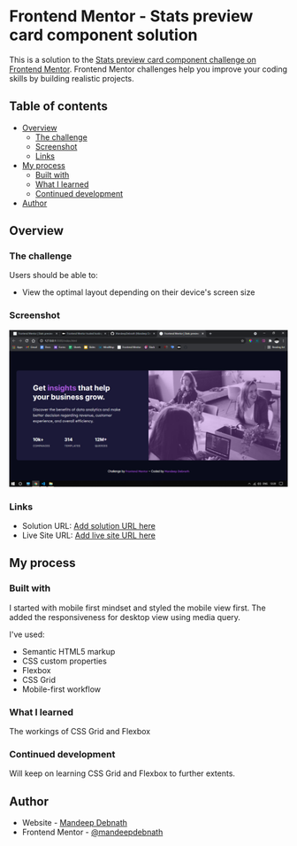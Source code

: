 # Frontend Mentor - Stats preview card component solution

This is a solution to the [Stats preview card component challenge on Frontend Mentor](https://www.frontendmentor.io/challenges/stats-preview-card-component-8JqbgoU62). Frontend Mentor challenges help you improve your coding skills by building realistic projects. 

## Table of contents

- [Overview](#overview)
  - [The challenge](#the-challenge)
  - [Screenshot](#screenshot)
  - [Links](#links)
- [My process](#my-process)
  - [Built with](#built-with)
  - [What I learned](#what-i-learned)
  - [Continued development](#continued-development)
- [Author](#author)


## Overview

### The challenge

Users should be able to:

- View the optimal layout depending on their device's screen size

### Screenshot

![](./screenshot.png)

### Links

- Solution URL: [Add solution URL here](https://your-solution-url.com)
- Live Site URL: [Add live site URL here](https://your-live-site-url.com)

## My process

### Built with

I started with mobile first mindset and styled the mobile view first. The added the responsiveness for desktop view using media query.

 I've used:
- Semantic HTML5 markup
- CSS custom properties
- Flexbox
- CSS Grid
- Mobile-first workflow

### What I learned

The workings of CSS Grid and Flexbox

### Continued development

Will keep on learning CSS Grid and Flexbox to further extents.

## Author

- Website - [Mandeep Debnath](https://github.com/MandeepDebnath/)
- Frontend Mentor - [@mandeepdebnath](https://www.frontendmentor.io/profile/MandeepDebnath)

